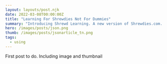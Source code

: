 ```yaml
---
layout: layouts/post.njk
date: 2022-03-08T00:00:00Z
title: "Learning For Shrewdies Not For Dummies"
summary: "Introducing Shrewd Learning. A new version of Shrewdies.com. Incorporating Keith Taylor's authoring site and blog."
hero: /images/posts/json.png
thumb: /images/posts/jsonarticle_tn.png
tags:
  - using
---
```



First post to do. Including image and thumbnail